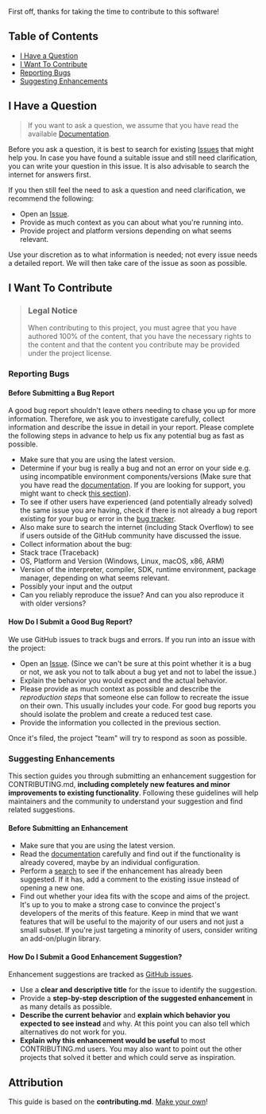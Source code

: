 First off, thanks for taking the time to contribute to this software!

## Table of Contents

- [I Have a Question](#i-have-a-question)
- [I Want To Contribute](#i-want-to-contribute)
- [Reporting Bugs](#reporting-bugs)
- [Suggesting Enhancements](#suggesting-enhancements)


## I Have a Question

> If you want to ask a question, we assume that you have read the available
> [Documentation](https://besmarts.readthedocs.io).

Before you ask a question, it is best to search for existing
[Issues](https://github.com/trevorgokey/besmarts/issues) that might help you.
In case you have found a suitable issue and still need clarification, you can
write your question in this issue. It is also advisable to search the internet
for answers first.

If you then still feel the need to ask a question and need clarification, we recommend the following:

- Open an [Issue](/issues/new).
- Provide as much context as you can about what you're running into.
- Provide project and platform versions depending on what seems relevant.

Use your discretion as to what information is needed; not every issue needs a
detailed report. We will then take care of the issue as soon as possible.

## I Want To Contribute

> ### Legal Notice 
> When contributing to this project, you must agree that you have authored 100%
> of the content, that you have the necessary rights to the content and that
> the content you contribute may be provided under the project license.

### Reporting Bugs

#### Before Submitting a Bug Report

A good bug report shouldn't leave others needing to chase you up for more
information. Therefore, we ask you to investigate carefully, collect
information and describe the issue in detail in your report. Please complete
the following steps in advance to help us fix any potential bug as fast as
possible.

- Make sure that you are using the latest version.
- Determine if your bug is really a bug and not an error on your side e.g. using incompatible environment components/versions (Make sure that you have read the [documentation](). If you are looking for support, you might want to check [this section](#i-have-a-question)).
- To see if other users have experienced (and potentially already solved) the same issue you are having, check if there is not already a bug report existing for your bug or error in the [bug tracker](issues?q=label%3Abug).
- Also make sure to search the internet (including Stack Overflow) to see if users outside of the GitHub community have discussed the issue.
- Collect information about the bug:
- Stack trace (Traceback)
- OS, Platform and Version (Windows, Linux, macOS, x86, ARM)
- Version of the interpreter, compiler, SDK, runtime environment, package manager, depending on what seems relevant.
- Possibly your input and the output
- Can you reliably reproduce the issue? And can you also reproduce it with older versions?

#### How Do I Submit a Good Bug Report?

We use GitHub issues to track bugs and errors. If you run into an issue with the project:

- Open an [Issue](https://github.com/trevorgokey/besmarts/issues/new). (Since we can't be sure at this point whether it is a bug or not, we ask you not to talk about a bug yet and not to label the issue.)
- Explain the behavior you would expect and the actual behavior.
- Please provide as much context as possible and describe the *reproduction steps* that someone else can follow to recreate the issue on their own. This usually includes your code. For good bug reports you should isolate the problem and create a reduced test case.
- Provide the information you collected in the previous section.

Once it's filed, the project "team" will try to respond as soon as possible.

### Suggesting Enhancements

This section guides you through submitting an enhancement suggestion for
CONTRIBUTING.md, **including completely new features and minor improvements to
existing functionality**. Following these guidelines will help maintainers and
the community to understand your suggestion and find related suggestions.

#### Before Submitting an Enhancement

- Make sure that you are using the latest version.
- Read the [documentation](https://besmarts.readthedocs.io) carefully and find
  out if the functionality is already covered, maybe by an individual
  configuration.
- Perform a [search](https://github.com/trevorgokey/besmarts/issues) to see if
  the enhancement has already been suggested. If it has, add a comment to the
  existing issue instead of opening a new one.
- Find out whether your idea fits with the scope and aims of the project. It's
  up to you to make a strong case to convince the project's developers of the
  merits of this feature. Keep in mind that we want features that will be
  useful to the majority of our users and not just a small subset. If you're
  just targeting a minority of users, consider writing an add-on/plugin
  library.


#### How Do I Submit a Good Enhancement Suggestion?

Enhancement suggestions are tracked as [GitHub issues](https://github.com/trevorgokey/besmarts/issues).

- Use a **clear and descriptive title** for the issue to identify the
  suggestion.
- Provide a **step-by-step description of the suggested enhancement** in as
  many details as possible.
- **Describe the current behavior** and **explain which behavior you expected
  to see instead** and why. At this point you can also tell which alternatives
  do not work for you.
- **Explain why this enhancement would be useful** to most CONTRIBUTING.md
  users. You may also want to point out the other projects that solved it
  better and which could serve as inspiration.


## Attribution
This guide is based on the **contributing.md**. [Make your own](https://contributing.md/)!

